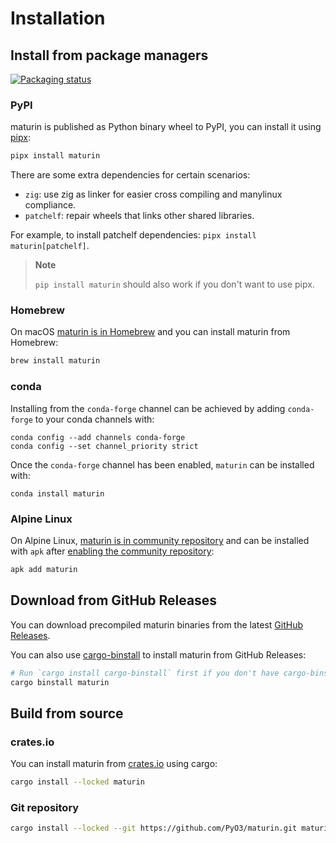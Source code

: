 # Installation

## Install from package managers

[![Packaging status](https://repology.org/badge/vertical-allrepos/maturin.svg?columns=4)](https://repology.org/project/maturin/versions)

### PyPI

maturin is published as Python binary wheel to PyPI, you can install it using [pipx](https://pypa.github.io/pipx/):

```bash
pipx install maturin
```

There are some extra dependencies for certain scenarios:

* `zig`: use zig as linker for easier cross compiling and manylinux compliance.
* `patchelf`: repair wheels that links other shared libraries.

For example, to install patchelf dependencies: `pipx install maturin[patchelf]`.

> **Note**
>
> `pip install maturin` should also work if you don't want to use pipx.

### Homebrew

On macOS [maturin is in Homebrew](https://formulae.brew.sh/formula/maturin#default) and you can install maturin from Homebrew:

```bash
brew install maturin
```

### conda

Installing from the `conda-forge` channel can be achieved by adding `conda-forge` to your conda channels with:

```
conda config --add channels conda-forge
conda config --set channel_priority strict
```

Once the `conda-forge` channel has been enabled, `maturin` can be installed with:

```
conda install maturin
```

### Alpine Linux

On Alpine Linux, [maturin is in community repository](https://pkgs.alpinelinux.org/packages?name=maturin&branch=edge&repo=community)
and can be installed with `apk` after [enabling the community repository](https://wiki.alpinelinux.org/wiki/Enable_Community_Repository):

```bash
apk add maturin
```

## Download from GitHub Releases

You can download precompiled maturin binaries from the latest [GitHub Releases](https://github.com/PyO3/maturin/releases/latest).

You can also use [cargo-binstall](https://github.com/cargo-bins/cargo-binstall) to install maturin from GitHub Releases:

```bash
# Run `cargo install cargo-binstall` first if you don't have cargo-binstall installed.
cargo binstall maturin
```

## Build from source

### crates.io

You can install maturin from [crates.io](https://crates.io/crates/maturin) using cargo:

```bash
cargo install --locked maturin
```

### Git repository

```bash
cargo install --locked --git https://github.com/PyO3/maturin.git maturin
```

